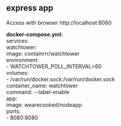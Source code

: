 ## express app

Access with browser http://localhost:8080

**docker-compose.yml:**  
services:  
  watchtower:  
    image: containrrr/watchtower  
    environment:  
      -  WATCHTOWER_POLL_INTERVAL=60  
    volumes:  
      - /var/run/docker.sock:/var/run/docker.sock  
    container_name: watchtower  
    command: --label-enable  
  app:  
   image: wearecooked/nodeapp  
   ports:  
    - 8080:8080  

